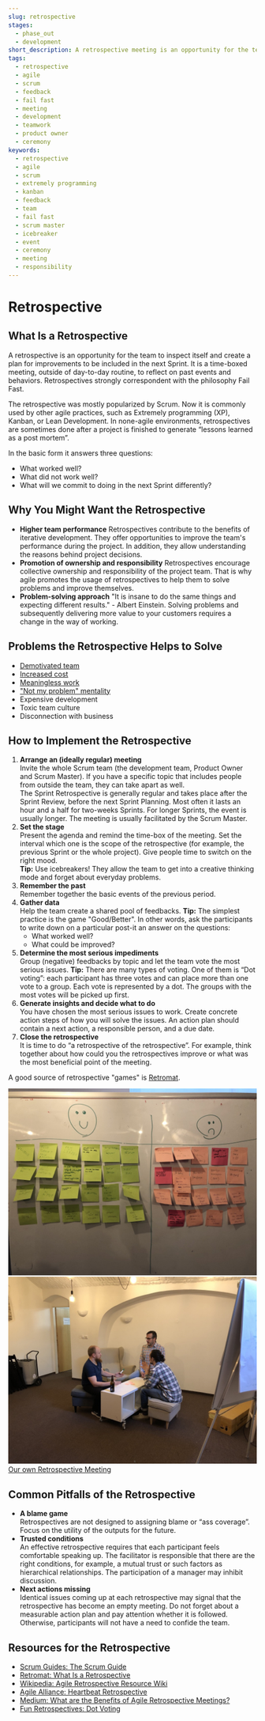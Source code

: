 ```yaml
---
slug: retrospective
stages:
  - phase_out
  - development
short_description: A retrospective meeting is an opportunity for the team to inspect itself and create a plan for improvements to be included in the next Sprint.
tags:
  - retrospective
  - agile
  - scrum
  - feedback
  - fail fast
  - meeting
  - development
  - teamwork
  - product owner
  - ceremony
keywords:
  - retrospective
  - agile
  - scrum
  - extremely programming
  - kanban
  - feedback
  - team
  - fail fast
  - scrum master
  - icebreaker
  - event
  - ceremony
  - meeting
  - responsibility
---
```


# Retrospective

## What Is a Retrospective

A retrospective is an opportunity for the team to inspect itself and create a plan for improvements to be included in the next Sprint. It is a time-boxed meeting, outside of day-to-day routine, to reflect on past events and behaviors. Retrospectives strongly correspondent with the philosophy Fail Fast.

The retrospective was mostly popularized by Scrum. Now it is commonly used by other agile practices, such as Extremely programming (XP), Kanban, or Lean Development. In none-agile environments, retrospectives are sometimes done after a project is finished to generate “lessons learned as a post mortem”.

In the basic form it answers three questions:

- What worked well?
- What did not work well?
- What will we commit to doing in the next Sprint differently?

## Why You Might Want the Retrospective

- **Higher team performance**
  Retrospectives contribute to the benefits of iterative development. They offer opportunities to improve the team's performance during the project. In addition, they allow understanding the reasons behind project decisions.
- **Promotion of ownership and responsibility**
  Retrospectives encourage collective ownership and responsibility of the project team. That is why agile promotes the usage of retrospectives to help them to solve problems and improve themselves.
- **Problem-solving approach**
  "It is insane to do the same things and expecting different results." - Albert Einstein.
  Solving problems and subsequently delivering more value to your customers requires a change in the way of working.

## Problems the Retrospective Helps to Solve

- [Demotivated team](/problems/demotivated-team)
- [Increased cost](/problems/increased-cost)
- [Meaningless work](/problems/meaningless-work)
- ["Not my problem" mentality](/problems/not-my-problem-mentality)
- Expensive development
- Toxic team culture
- Disconnection with business

## How to Implement the Retrospective

1. **Arrange an (ideally regular) meeting**  
   Invite the whole Scrum team (the development team, Product Owner and Scrum Master). If you have a specific topic that includes people from outside the team, they can take apart as well.  
   The Sprint Retrospective is generally regular and takes place after the Sprint Review, before the next Sprint Planning. Most often it lasts an hour and a half for two-weeks Sprints. For longer Sprints, the event is usually longer. The meeting is usually facilitated by the Scrum Master.
2. **Set the stage**  
   Present the agenda and remind the time-box of the meeting. Set the interval which one is the scope of the retrospective (for example, the previous Sprint or the whole project). Give people time to switch on the right mood.  
   **Tip:** Use icebreakers! They allow the team to get into a creative thinking mode and forget about everyday problems.
3. **Remember the past**  
   Remember together the basic events of the previous period.
4. **Gather data**  
   Help the team create a shared pool of feedbacks.
   **Tip:** The simplest practice is the game "Good/Better". In other words, ask the participants to write down on a particular post-it an answer on the questions:
   - What worked well?
   - What could be improved?
5. **Determine the most serious impediments**  
   Group (negative) feedbacks by topic and let the team vote the most serious issues.
   **Tip:** There are many types of voting. One of them is “Dot voting”: each participant has three votes and can place more than one vote to a group. Each vote is represented by a dot. The groups with the most votes will be picked up first.
6. **Generate insights and decide what to do**  
   You have chosen the most serious issues to work. Create concrete action steps of how you will solve the issues. An action plan should contain a next action, a responsible person, and a due date.
7. **Close the retrospective**  
   It is time to do “a retrospective of the retrospective”. For example, think together about how could you the retrospectives improve or what was the most beneficial point of the meeting.

A good source of retrospective "games" is [Retromat](https://retromat.org).

![Retrospective](/files/retrospective1.jpg)
![Retrospective](/files/retrospective2.jpg)  
[Our own Retrospective Meeting](https://dxheroes.io)

## Common Pitfalls of the Retrospective

- **A blame game**  
  Retrospectives are not designed to assigning blame or “ass coverage”. Focus on the utility of the outputs for the future.
- **Trusted conditions**  
  An effective retrospective requires that each participant feels comfortable speaking up. The facilitator is responsible that there are the right conditions, for example, a mutual trust or such factors as hierarchical relationships. The participation of a manager may inhibit discussion.
- **Next actions missing**  
  Identical issues coming up at each retrospective may signal that the retrospective has become an empty meeting. Do not forget about a measurable action plan and pay attention whether it is followed. Otherwise, participants will not have a need to confide the team.

## Resources for the Retrospective

- [Scrum Guides: The Scrum Guide](https://www.scrumguides.org/scrum-guide.html)
- [Retromat: What Is a Retrospective](https://retromat.org/blog/what-is-a-retrospective/)
- [Wikipedia: Agile Retrospective Resource Wiki](http://retrospectivewiki.org/index.php?title=Agile_Retrospective_Resource_Wiki)
- [Agile Alliance: Heartbeat Retrospective](https://www.agilealliance.org/glossary/heartbeatretro/)
- [Medium: What are the Benefits of Agile Retrospective Meetings?](https://medium.com/@MarutiTech/what-are-the-benefits-of-agile-retrospective-meetings-8826baf8aabd)
- [Fun Retrospectives: Dot Voting](http://www.funretrospectives.com/dot-voting/)
